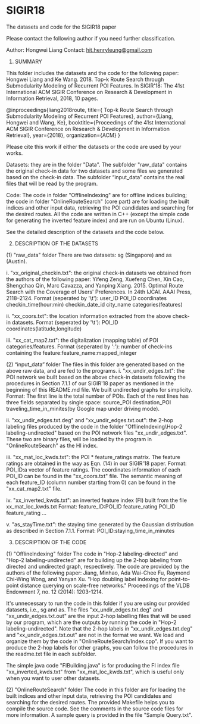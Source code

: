 # SIGIR18
The datasets and code for the SIGIR18 paper

Please contact the following author if you need further classification.

Author:  Hongwei Liang
Contact: hit.henryleung@gmail.com

1. SUMMARY

This folder includes the datasets and the code for the following paper:
Hongwei Liang and Ke Wang. 2018. Top-k Route Search through Submodularity Modeling of Recurrent POI Features. In SIGIR'18: The 41st International ACM SIGIR Conference on Research & Development in Information Retrieval, 2018, 10 pages.

@inproceedings{liang2018route,
  title={ Top-k Route Search through Submodularity Modeling of Recurrent POI Features},
  author={Liang, Hongwei and Wang, Ke},
  booktitle={Proceedings of the 41st International ACM SIGIR Conference on Research & Development in Information Retrieval},
  year={2018},
  organization={ACM}
}

Please cite this work if either the datasets or the code are used by your works.

Datasets: they are in the folder "Data". The subfolder "raw_data" contains the original check-in data for two datasets and some files we generated based on the check-in data. The subfolder “input_data” contains the real files that will be read by the program.

Code: The code in folder "OfflineIndexing" are for offline indices building; the code in folder "OnlineRouteSearch" (core part) are for loading the built indices and other input data, retrieving the POI candidates and searching for the desired routes. All the code are written in C++ (except the simple code for generating the inverted feature index) and are run on Ubuntu (Linux).

See the detailed description of the datasets and the code below.


2. DESCRIPTION OF THE DATASETS

(1) "raw_data" folder
There are two datasets: sg (Singapore) and as (Austin). 

i. "xx_original_checkin.txt": the original check-in datasets we obtained from the authors of the following paper:
Yifeng Zeng, Xuefeng Chen, Xin Cao, Shengchao Qin, Marc Cavazza, and Yanping Xiang. 2015. Optimal Route Search with the Coverage of Users' Preferences. In 24th IJCAI. AAAI Press, 2118–2124.
Format (seperated by '\t'): user_ID	POI_ID	coordinates	checkin_time(hour:min)	checkin_date_id	city_name	categories(features)

ii. "xx_coors.txt": the location information extracted from the above check-in datasets. 
Format (seperated by '\t'): POI_ID	coordinates(latitude,longitude)

iii. "xx_cat_map2.txt": the digitalization (mapping table) of POI categories/features.
Format (seperated by ':'): number of check-ins containing the feature:feature_name:mapped_integer

(2) “input_data” folder
 The files in this folder are generated based on the above raw data, and are fed to the programs.
i. "xx_undir_edges.txt": the POI network we built based on the above check-in datasets following the procedures in Section 7.1.1 of our SIGIR'18 paper as mentioned in the beginning of this README.md file. We built undirected graphs for simplicity.
Format: The first line is the total number of POIs. Each of the rest lines has three fields separated by single space: source_POI destination_POI traveling_time_in_minites(by Google map under driving mode).

ii. "xx_undir_edges.txt.deg" and "xx_undir_edges.txt.out": the 2-hop labeling files produced by the code in the folder "OfflineIndexing\Hop-2 labeling-undirected\" based on the POI network files "xx_undir_edges.txt". These two are binary files, will be loaded by the program in "OnlineRouteSearch\" as the HI index.

iii. "xx_mat_loc_kwds.txt": the POI * feature_ratings matrix. The feature ratings are obtained in the way as Eqn. (14) in our SIGIR'18 paper.
Format: POI_ID:a vector of feature ratings.
The coordinates information of each POI_ID can be found in the "xx_coors.txt" file.
The semantic meaning of each feature_ID (column number starting from 0) can be found in the "xx_cat_map2.txt" file.

iv. "xx_inverted_kwds.txt": an inverted feature index (FI) built from the file xx_mat_loc_kwds.txt
Format: feature_ID:POI_ID feature_rating POI_ID feature_rating ...

v. "as_stayTime.txt":  the staying time generated by the Gaussian distribution as described in Section 7.1.1.
Format: POI_ID:staying_time_in_minutes



3. DESCRIPTION OF THE CODE

(1) "OfflineIndexing" folder
The code in "Hop-2 labeling-directed" and "Hop-2 labeling-undirected" are for building up the 2-hop labeling from directed and undirected graph, respectively. The code are provided by the authors of the following paper:
Jiang, Minhao, Ada Wai-Chee Fu, Raymond Chi-Wing Wong, and Yanyan Xu. "Hop doubling label indexing for point-to-point distance querying on scale-free networks." Proceedings of the VLDB Endowment 7, no. 12 (2014): 1203-1214. 

It's unnecessary to run the code in this folder if you are using our provided datasets, i.e., sg and as. The files "xx_undir_edges.txt.deg" and "xx_undir_edges.txt.out" are the input 2-hop labelling files that will be used by our program, which are the outputs by running the code in "Hop-2 labeling-undirected". 
Note that the 2-hop labels in "xx_undir_edges.txt.deg" and "xx_undir_edges.txt.out" are not in the format we want. We load and organize them by the code in "OnlineRouteSearch/Index.cpp".
If you want to produce the 2-hop labels for other graphs, you can follow the procedures in the readme.txt file in each subfolder.

The simple java code "FIBuilding.java" is for producing the FI index file "xx_inverted_kwds.txt" from "xx_mat_loc_kwds.txt", which is useful only when you want to user other datasets.


(2) "OnlineRouteSearch" folder
The code in this folder are for loading the built indices and other input data, retrieving the POI candidates and searching for the desired routes.
The provided Makefile helps you to compile the source code. See the comments in the source code files for more information.
A sample query is provided in the file "Sample Query.txt".
